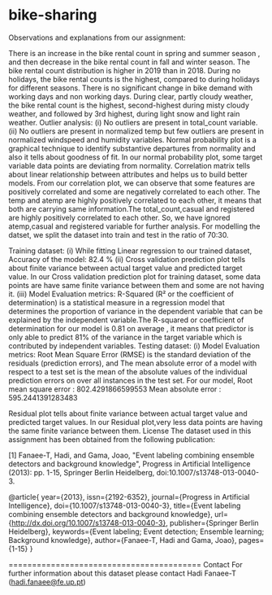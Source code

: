 # bike-sharing
Observations and explanations from our assignment:

There is an increase in the bike rental count in spring and summer season , and then decrease in the bike rental count in fall and winter season.
The bike rental count distribution is higher in 2019 than in 2018.
During no holidays, the bike rental counts is the highest, compared to during holidays for different seasons.
There is no significant change in bike demand with working days and non working days.
During clear, partly cloudy weather, the bike rental count is the highest, second-highest during misty cloudy weather, and followed by 3rd highest, during light snow and light rain weather.
Outlier analysis:
(i) No outliers are present in total_count variable.
(ii) No outliers are present in normalized temp but few outliers are present in normalized windspeed and humidity variables.
Normal probability plot is a graphical technique to identify substantive departures from normality and also it tells about goodness of fit. In our normal probability plot, some target variable data points are deviating from normality.
Correlation matrix tells about linear relationship between attributes and helps us to build better models. From our correlation plot, we can observe that some features are positively correlated and some are negatively correlated to each other. The temp and atemp are highly positively correlated to each other, it means that both are carrying same information.The total_count,casual and registered are highly positively correlated to each other. So, we have ignored atemp,casual and registered variable for further analysis.
For modelling the datset, we split the dataset into train and test in the ratio of 70:30.

Training dataset:
(i) While fitting Linear regression to our trained dataset, Accuracy of the model: 82.4 %
(ii) Cross validation prediction plot tells about finite variance between actual target value and predicted target value. In our Cross validation prediction plot for training dataset, some data points are have same finite variance between them and some are not having it.
(iii) Model Evaluation metrics: R-Squared (R² or the coefficient of determination) is a statistical measure in a regression model that determines the proportion of variance in the dependent variable that can be explained by the independent variable.The R-squared or coefficient of determination for our model is 0.81 on average , it means that predictor is only able to predict 81% of the variance in the target variable which is contributed by independent variables.
Testing dataset:
(i) Model Evaluation metrics: Root Mean Square Error (RMSE) is the standard deviation of the residuals (prediction errors), and The mean absolute error of a model with respect to a test set is the mean of the absolute values of the individual prediction errors on over all instances in the test set.
For our model, Root mean square error : 802.4291866599553 Mean absolute error : 595.2441391283483

Residual plot tells about finite variance between actual target value and predicted target values. In our Residual plot,very less data points are having the same finite variance between them.
License
The dataset used in this assignment has been obtained from the following publication:

[1] Fanaee-T, Hadi, and Gama, Joao, "Event labeling combining ensemble detectors and background knowledge", Progress in Artificial Intelligence (2013): pp. 1-15, Springer Berlin Heidelberg, doi:10.1007/s13748-013-0040-3.

@article{ year={2013}, issn={2192-6352}, journal={Progress in Artificial Intelligence}, doi={10.1007/s13748-013-0040-3}, title={Event labeling combining ensemble detectors and background knowledge}, url={http://dx.doi.org/10.1007/s13748-013-0040-3}, publisher={Springer Berlin Heidelberg}, keywords={Event labeling; Event detection; Ensemble learning; Background knowledge}, author={Fanaee-T, Hadi and Gama, Joao}, pages={1-15} }

========================================= Contact
For further information about this dataset please contact Hadi Fanaee-T (hadi.fanaee@fe.up.pt)
